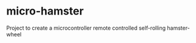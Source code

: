 micro-hamster
=============

Project to create a microcontroller remote controlled self-rolling hamster-wheel

